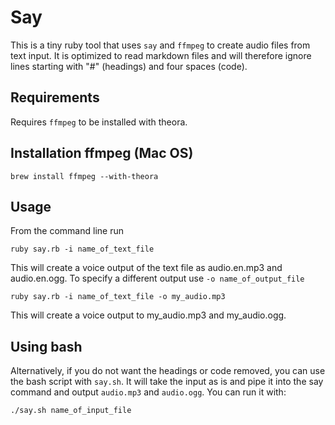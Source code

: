# Say

This is a tiny ruby tool that uses `say` and `ffmpeg` to create audio files from text input.
It is optimized to read markdown files and will therefore ignore lines starting with "#" (headings) and four spaces (code).

## Requirements
Requires `ffmpeg` to be installed with theora.

## Installation ffmpeg (Mac OS)

`brew install ffmpeg --with-theora`

## Usage
From the command line run

`ruby say.rb -i name_of_text_file`

This will create a voice output of the text file as audio.en.mp3 and audio.en.ogg.
To specify a different output use `-o name_of_output_file`

`ruby say.rb -i name_of_text_file -o my_audio.mp3`

This will create a voice output to my_audio.mp3 and my_audio.ogg.

## Using bash
Alternatively, if you do not want the headings or code removed, you can use the bash script with `say.sh`.
It will take the input as is and pipe it into the say command and output `audio.mp3` and `audio.ogg`.
You can run it with:

`./say.sh name_of_input_file`
